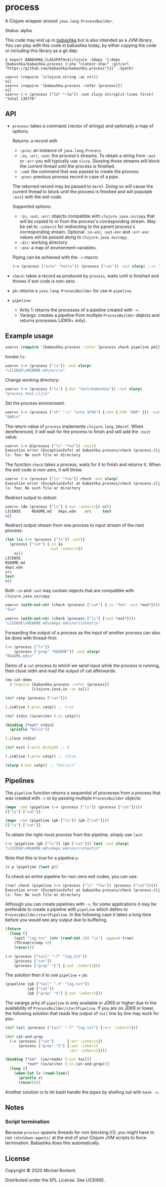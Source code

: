 # process

A Clojure wrapper around `java.lang.ProcessBuilder`.

Status: alpha.

This code may end up in [babashka](https://github.com/borkdude/babashka) but is
also intended as a JVM library. You can play with this code in babashka today,
by either copying the code or including this library as a git dep:

``` shell
$ export BABASHKA_CLASSPATH=$(clojure -Sdeps '{:deps {babashka/babashka.process {:sha "<latest-sha>" :git/url "https://github.com/babashka/babashka.process"}}}' -Spath)

user=> (require '[clojure.string :as str])
nil
user=> (require '[babashka.process :refer [process]])
nil
user=> (-> (process ["ls" "-la"]) :out slurp str/split-lines first)
"total 136776"
```

## API

- `process`: takes a command (vector of strings) and optionally a map of
  options.

  Returns: a record with
    - `:proc`: an instance of `java.lang.Process`
    - `:in`, `:err`, `:out`: the process's streams. To obtain a string from
      `:out` or `:err` you will typically use `slurp`. Slurping those streams
      will block the current thread until the process is finished.
    - `:cmd`: the command that was passed to create the process.
    - `:prev`: previous process record in case of a pipe.

  The returned record may be passed to `deref`. Doing so will cause the current
  thread to block until the process is finished and will populate `:exit` with
  the exit code.

  Supported options:
    - `:in`, `:out`, `:err`: objects compatible with `clojure.java.io/copy` that
      will be copied to or from the process's corresponding stream. May be set
      to `:inherit` for redirecting to the parent process's corresponding
      stream. Optional `:in-enc`, `:out-enc` and `:err-enc` values will
      be passed along to `clojure.java.io/copy`.
    - `:dir`: working directory.
    - `:env`: a map of environment variables.

  Piping can be achieved with the `->` macro:

  ``` clojure
  (-> (process ["echo" "hello"]) (process ["cat"]) :out slurp) ;;=> "hello\n"
  ```

- `check`: takes a record as produced by `process`, waits until is finished and
  throws if exit code is non-zero.

- `pb`: returns a `java.lang.ProcessBuilder` for use in `pipeline`.

- `pipeline`:
  - Arity 1: returns the processes of a pipeline created with `->`.
  - Varargs: creates a pipeline from multiple `ProcessBuilder` objects and returns processes (JDK9+ only).

## Example usage

``` clojure
user=> (require '[babashka.process :refer [process check pipeline pb]])
```

Invoke `ls`:

``` clojure
user=> (-> (process ["ls"]) :out slurp)
"LICENSE\nREADME.md\nsrc\n"
```

Change working directory:

``` clojure
user=> (-> (process ["ls"] {:dir "test/babashka"}) :out slurp)
"process_test.clj\n"
```

Set the process environment.

``` clojure
user=> (-> (process ["sh" "-c" "echo $FOO"] {:env {:FOO "BAR" }}) :out slurp)
"BAR\n"
```

The return value of `process` implements `clojure.lang.IDeref`. When
dereferenced, it will wait for the process to finish and will add the `:exit` value:

``` clojure
user=> (-> @(process ["ls" "foo"]) :exit)
Execution error (ExceptionInfo) at babashka.process/check (process.clj:74).
ls: foo: No such file or directory
```

The function `check` takes a process, waits for it to finish and returns it. When
the exit code is non-zero, it will throw.

``` clojure
user=> (-> (process ["ls" "foo"]) check :out slurp)
Execution error (ExceptionInfo) at babashka.process/check (process.clj:74).
ls: foo: No such file or directory
```

Redirect output to stdout:

``` clojure
user=> (do (process ["ls"] {:out :inherit}) nil)
LICENSE		README.md	deps.edn	src		test
nil
```

Redirect output stream from one process to input stream of the next process:

``` clojure
(let [is (-> (process ["ls"]) :out)]
  (process ["cat"] {:in is
                    :out :inherit})
    nil)
LICENSE
README.md
deps.edn
src
test
nil
```

Both `:in` and `:out` may contain objects that are compatible with `clojure.java.io/copy`:

``` clojure
user=> (with-out-str (check (process ["cat"] {:in "foo" :out *out*})))
"foo"

user=> (with-out-str (check (process ["ls"] {:out *out*})))
"LICENSE\nREADME.md\ndeps.edn\nsrc\ntest\n"
```

Forwarding the output of a process as the input of another process can also be done with thread-first:

``` clojure
(-> (process ["ls"])
    (process ["grep" "README"]) :out slurp)
"README.md\n"
```

Demo of a `cat` process to which we send input while the process is running,
then close stdin and read the output of cat afterwards:

``` clojure
(ns cat-demo
  (:require [babashka.process :refer [process]]
            [clojure.java.io :as io]))

(def catp (process ["cat"]))

(.isAlive (:proc catp)) ;; true

(def stdin (io/writer (:in catp)))

(binding [*out* stdin]
  (println "hello"))

(.close stdin)

(def exit (:exit @catp)) ;; 0

(.isAlive (:proc catp)) ;; false

(slurp (:out catp)) ;; "hello\n"
```

## Pipelines

The `pipeline` function returns a sequential of processes from a process that
was created with `->` or by passing multiple `ProcessBuilder` objects:

``` clojure
(mapv :cmd (pipeline (-> (process ["ls"]) (process ["cat"]))))
[["ls"] ["cat"]]

(mapv :cmd (pipeline (pb ["ls"]) (pb ["cat"])))
[["ls"] ["cat"]]
```

To obtain the right-most process from the pipeline, simply use `last`:

``` clojure
(-> (pipeline (pb ["ls"]) (pb ["cat"])) last :out slurp)
"LICENSE\nREADME.md\ndeps.edn\nsrc\ntest\n"
```

Note that this is true for a pipeline `p`:

``` clojure
(= p (pipeline (last p))
```

To check an entire pipeline for non-zero exit codes, you can use:

``` clojure
(run! check (pipeline (-> (process ["ls" "foo"]) (process ["cat"]))))
Execution error (ExceptionInfo) at babashka.process/check (process.clj:37).
ls: foo: No such file or directory
```

Although you can create pipelines with `->`, for some applications it may be
preferable to create a pipeline with `pipeline` which defers to
`ProcessBuilder/startPipeline`. In the following case it takes a long time
before you would see any output due to buffering.

``` clojure
(future
  (loop []
    (spit "log.txt" (str (rand-int 10) "\n") :append true)
    (Thread/sleep 10)
    (recur)))

(-> (process ["tail" "-f" "log.txt"])
    (process ["cat"])
    (process ["grep" "5"] {:out :inherit}))
```

The solution then it to use `pipeline` + `pb`:

``` clojure
(pipeline (pb ["tail" "-f" "log.txt"])
          (pb ["cat"])
          (pb ["grep" "5"] {:out :inherit}))
```

The varargs arity of `pipeline` is only available in JDK9 or higher due to the
availability of `ProcessBuilder/startPipeline`. If you are on JDK8 or lower, the
following solution that reads the output of `tail` line by line may work for
you:

``` clojure
(def tail (process ["tail" "-f" "log.txt"] {:err :inherit}))

(def cat-and-grep
  (-> (process ["cat"]      {:err :inherit})
      (process ["grep" "5"] {:out :inherit
                             :err :inherit})))

(binding [*in*  (io/reader (:out tail))
          *out* (io/writer (:in cat-and-grep))]
  (loop []
    (when-let [x (read-line)]
      (println x)
      (recur))))
```

Another solution is to let bash handle the pipes by shelling out with `bash -c`.

## Notes

### Script termination

Because `process` spawns threads for non-blocking I/O, you might have to run
`(shutdown-agents)` at the end of your Clojure JVM scripts to force
termination. Babashka does this automatically.

## License

Copyright © 2020 Michiel Borkent

Distributed under the EPL License. See LICENSE.
